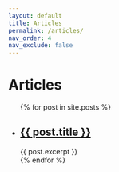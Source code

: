 ```yaml
---
layout: default
title: Articles
permalink: /articles/
nav_order: 4
nav_exclude: false
---
```


<h1>Articles</h1>

<ul>
  {% for post in site.posts %}
    <li>
      <h2><a href="{{ post.url }}">{{ post.title }}</a></h2>
      {{ post.excerpt }}
    </li>
  {% endfor %}
</ul>
